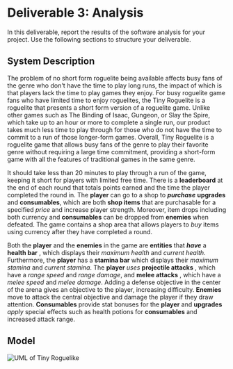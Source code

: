 # Deliverable 3: Analysis

In this deliverable, report the results of the software analysis for your project. Use the following sections to structure your deliverable.

## System Description

The problem of no short form roguelite being available affects busy fans of the genre who don't have the time to play long runs, the impact of which is that players lack the time to play games they enjoy. For busy roguelite game fans who have limited time to enjoy roguelites, the Tiny Roguelite is a roguelite that presents a short form version of a roguelite game. Unlike other games such as The Binding of Isaac, Gungeon, or Slay the Spire, which take up to an hour or more to complete a single run, our product takes much less time to play through for those who do not have the time to commit to a run of those longer-form games. Overall, Tiny Roguelite is a roguelite game that allows busy fans of the genre to play their favorite genre without requiring a large time commitment, providing a short-form game with all the features of traditional games in the same genre.

It should take less than 20 minutes to play through a run of the game, keeping it short for players with limited free time. There is a **leaderboard** at the end of each round that totals points earned and the time the player completed the round in. The **player** can go to a shop to ***purchase*** **upgrades** and **consumables**, which are both **shop items** that are purchasable for a specified *price* and increase player strength. Moreover, item drops including both currency and **consumables** can be dropped from **enemies** when defeated. The game contains a shop area that allows players to *buy* items using currency after they have completed a round.  

Both the **player** and the **enemies** in the game are **entities** that ***have*** a **health bar** , which displays their *maximum health* and *current health*. Furthermore, the **player** has a **stamina bar** which displays their *maximum stamina* and *current stamina*. The **player** *uses* **projectile attacks** , which have a *range speed* and *range damage*, and **melee attacks** , which have a *melee speed* and *melee damage*. Adding a defense objective in the center of the arena gives an objective to the player, increasing difficulty. **Enemies** move to attack the central objective and damage the player if they draw attention. **Consumables** provide stat bonuses for the **player** and **upgrades** *apply* special effects such as health potions for **consumables** and increased attack range. 


## Model


![UML of Tiny Roguelike](https://i.imgur.com/ED8rbQK.png)

